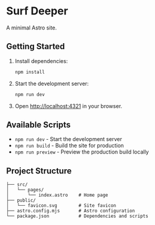 # Surf Deeper

A minimal Astro site.

## Getting Started

1. Install dependencies:
   ```bash
   npm install
   ```

2. Start the development server:
   ```bash
   npm run dev
   ```

3. Open [http://localhost:4321](http://localhost:4321) in your browser.

## Available Scripts

- `npm run dev` - Start the development server
- `npm run build` - Build the site for production
- `npm run preview` - Preview the production build locally

## Project Structure

```
├── src/
│   └── pages/
│       └── index.astro    # Home page
├── public/
│   └── favicon.svg        # Site favicon
├── astro.config.mjs       # Astro configuration
└── package.json           # Dependencies and scripts
```
